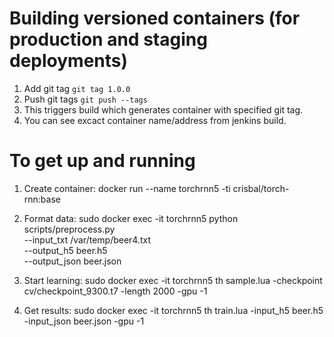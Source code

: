 # Building versioned containers (for production and staging deployments)
1. Add git tag `git tag 1.0.0`
2. Push git tags `git push --tags`
3. This triggers build which generates container with specified git tag.
4. You can see excact container name/address from jenkins build.

# To get up and running
1. Create container: docker run --name torchrnn5 -ti crisbal/torch-rnn:base
2. Format data: sudo docker exec -it torchrnn5 python scripts/preprocess.py \
        --input_txt /var/temp/beer4.txt \
        --output_h5 beer.h5 \
        --output_json beer.json
      
3. Start learning: sudo docker exec -it torchrnn5 th sample.lua -checkpoint cv/checkpoint_9300.t7 -length 2000 -gpu -1
4. Get results: sudo docker exec -it torchrnn5 th train.lua -input_h5 beer.h5 -input_json beer.json -gpu -1
